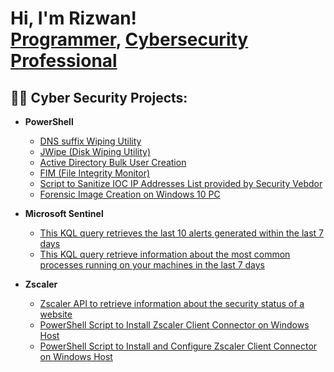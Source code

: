 <h1>Hi, I'm Rizwan! <br/><a href="https://github.com/shaikhr1">Programmer</a>, <a href="https://www.linkedin.com/in/rizwan1325/">Cybersecurity Professional</a> 

<h2>👨‍💻 Cyber Security Projects:</h2>

- <b>PowerShell</b>
    - [DNS suffix Wiping Utility](https://github.com/shaikhr1/dns-suffix-retireval-script)
    - [JWipe (Disk Wiping Utility)](https://github.com/shaikhr1/JWipe-Disk-Sanitization)
    - [Active Directory Bulk User Creation](https://github.com/shaikhr1/ADBulkuserCreationPS)
    - [FIM (File Integrity Monitor)](https://github.com/shaikhr1/File-Integrity-Monitor)
    - [Script to Sanitize IOC IP Addresses List provided by Security Vebdor](https://github.com/shaikhr1/Sanitized-IOC-IP-List-)
    - [Forensic Image Creation on Windows 10 PC](https://github.com/shaikhr1/Forensic-Image-Creation)
    
- <b>Microsoft Sentinel</b>
    - [This KQL query retrieves the last 10 alerts generated within the last 7 days](https://github.com/shaikhr1/alerts_query.kql)
    - [This KQL query retrieve information about the most common processes running on your machines in the last 7 days](https://github.com/shaikhr1/common-processes-)
- <b>Zscaler</b>
    - [ Zscaler API to retrieve information about the security status of a website](https://github.com/shaikhr1/zscaler-api-demo)
    - [PowerShell Script to Install Zscaler Client Connector on Windows Host](https://github.com/shaikhr1/ZCC-Install)
    - [PowerShell Script to Install and Configure Zscaler Client Connector on Windows Host](https://github.com/shaikhr1/ZCC-Configure-and-Install)
